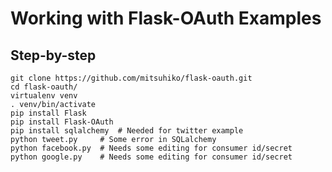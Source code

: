 Working with Flask-OAuth Examples
=================================

Step-by-step
------------

    git clone https://github.com/mitsuhiko/flask-oauth.git
    cd flask-oauth/
    virtualenv venv
    . venv/bin/activate
    pip install Flask
    pip install Flask-OAuth
    pip install sqlalchemy  # Needed for twitter example
    python tweet.py     # Some error in SQLalchemy
    python facebook.py  # Needs some editing for consumer id/secret
    python google.py    # Needs some editing for consumer id/secret

